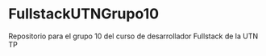 # FullstackUTNGrupo10
Repositorio para el grupo 10 del curso de desarrollador Fullstack de la UTN
TP